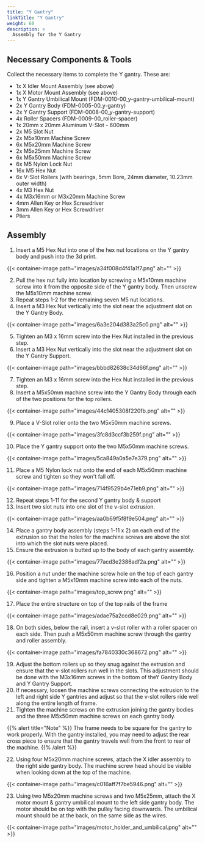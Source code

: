 ```yaml
---
title: "Y Gantry"
linkTitle: "Y Gantry"
weight: 60
description: >
  Assembly for the Y Gantry
---
```


## Necessary Components & Tools

Collect the necessary items to complete the Y gantry. These are:

* 1x X Idler Mount Assembly (see above)
* 1x X Motor Mount Assembly (see above)
* 1x Y Gantry Umbilical Mount (FDM-0010-00_y-gantry-umbilical-mount)
* 2x Y Gantry Body (FDM-0005-00_y-gantry)
* 2x Y Gantry Support (FDM-0008-00_y-gantry-support)
* 4x Roller Spacers (FDM-0009-00_roller-spacer)
* 1x 20mm x 20mm Aluminum V-Slot - 600mm
* 2x M5 Slot Nut
* 2x M5x10mm Machine Screw
* 6x M5x20mm Machine Screw
* 2x M5x25mm Machine Screw
* 6x M5x50mm Machine Screw
* 6x M5 Nylon Lock Nut
* 16x M5 Hex Nut
* 6x V-Slot Rollers (with bearings, 5mm Bore, 24mm diameter, 10.23mm outer width)
* 4x M3 Hex Nut
* 4x M3x16mm or M3x20mm Machine Screw
* 4mm Allen Key or Hex Screwdriver
* 3mm Allen Key or Hex Screwdriver
* Pliers

## Assembly

1. Insert a M5 Hex Nut into one of the hex nut locations on the Y gantry body and push into the 3d print.

{{< container-image path="images/a34f008d4f41a1f7.png" alt="" >}}

2. Pull the hex nut fully into location by screwing a M5x10mm machine screw into it from the opposite side of the Y gantry body. Then unscrew the M5x10mm machine screw.
3. Repeat steps 1-2 for the remaining seven M5 nut locations.
4. Insert a M3 Hex Nut vertically into the slot near the adjustment slot on the Y Gantry Body.

{{< container-image path="images/6a3e204d383a25c0.png" alt="" >}}

5. Tighten an M3 x 16mm screw into the Hex Nut installed in the previous step.
6. Insert a M3 Hex Nut vertically into the slot near the adjustment slot on the Y Gantry Support.

{{< container-image path="images/bbbd82638c34d66f.png" alt="" >}}

7. Tighten an M3 x 16mm screw into the Hex Nut installed in the previous step.
8. Insert a M5x50mm machine screw into the Y Gantry Body through each of the two positions for the top rollers.

{{< container-image path="images/44c1405308f220fb.png" alt="" >}}

9. Place a V-Slot roller onto the two M5x50mm machine screws.

{{< container-image path="images/3fc8d3ccf3b259f.png" alt="" >}}

10. Place the Y gantry support onto the two M5x50mm machine screws.

{{< container-image path="images/5ca849a0a5e7e379.png" alt="" >}}

11. Place a M5 Nylon lock nut onto the end of each M5x50mm machine screw and tighten so they won't fall off.

{{< container-image path="images/714f9529b4e71eb9.png" alt="" >}}

12. Repeat steps 1-11 for the second Y gantry body & support
13. Insert two slot nuts into one slot of the v-slot extrusion.

{{< container-image path="images/aa0b69f5f8f9e504.png" alt="" >}}

14. Place a gantry body assembly (steps 1-11 x 2) on each end of the extrusion so that the holes for the machine screws are above the slot into which the slot nuts were placed.
15. Ensure the extrusion is butted up to the body of each gantry assembly.

{{< container-image path="images/77acd3e2386adf2a.png" alt="" >}}

16. Position a nut under the machine screw hole on the top of each gantry side and tighten a M5x10mm machine screw into each of the nuts.

{{< container-image path="images/top_screw.png" alt="" >}}    

17. Place the entire structure on top of the top rails of the frame

{{< container-image path="images/adae75a2ccd8e029.png" alt="" >}}

18. On both sides, below the rail, insert a v-slot roller with a roller spacer on each side. Then push a M5x50mm machine screw through the gantry and roller assembly.

{{< container-image path="images/fa7840330c368672.png" alt="" >}}

19. Adjust the bottom rollers up so they snug against the extrusion  and ensure that the v-slot rollers run well in the slots. This adjustment should be done with the M3x16mm screws in the bottom of theY Gantry Body and Y Gantry Support.
20. If necessary, loosen the machine screws connecting the extrusion to the left and right side Y gantries and adjust so that the v-slot rollers ride well along the entire length of frame.
21. Tighten the machine screws on the extrusion joining the gantry bodies and the three M5x50mm machine screws on each gantry body.

{{% alert title="Note" %}}
The frame needs to be square for the gantry to work properly. With the gantry installed, you may need to adjust the rear cross piece to ensure that the gantry travels well from the front to rear of the machine.
{{% /alert %}}

22. Using four M5x20mm machine screws, attach the X idler assembly to the right side gantry body. The machine screw head should be visible when looking down at the top of the machine.

{{< container-image path="images/c016aff7f7be5946.png" alt="" >}}

23. Using two M5x20mm machine screws and two M5x25mm, attach the X motor mount & gantry umbilical mount to the left side gantry body. The motor should be on top with the pulley facing downwards. The umbilical mount should be at the back, on the same side as the wires.

{{< container-image path="images/motor_holder_and_umbilical.png" alt="" >}}

